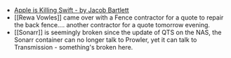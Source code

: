 - [Apple is Killing Swift - by Jacob Bartlett](https://blog.jacobstechtavern.com/p/apple-is-killing-swift)
- [[Rewa Vowles]] came over with a Fence contractor for a quote to repair the back fence....  another contractor for a quote tomorrow evening.
- [[Sonarr]] is seemingly broken since the update of QTS on the NAS, the Sonarr container can no longer talk to Prowler, yet it can talk to Transmission - something's broken here.